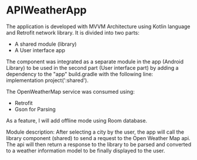 # APIWeatherApp
The application is developed with MVVM Architecture using Kotlin language and Retrofit network library. It is divided into two parts:
- A shared module (library)
- A User interface app

The component was integrated as a separate module in the app (Android Library) to be used in the second part (User interface part) by adding a dependency to the "app" build.gradle with the following line:
implementation project(':shared').
 
 The OpenWeatherMap service was consumed using:
 - Retrofit 
 - Gson for Parsing
  
 As a feature, I will add offline mode using Room database.
 
Module description:
After selecting a city by the user, the app will call the library component (shared) to send a request to the Open Weather Map api. The api will then return a response to the library
to be parsed and converted to a weather information model to be finally displayed to the user.
